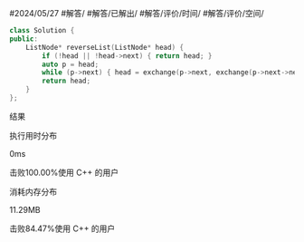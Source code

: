 #2024/05/27 #解答/ #解答/已解出/ #解答/评价/时间/ #解答/评价/空间/ 

``` cpp
class Solution {
public:
	ListNode* reverseList(ListNode* head) {
		if (!head || !head->next) { return head; }
		auto p = head;
		while (p->next) { head = exchange(p->next, exchange(p->next->next, head)); }
		return head;
	}
};
```

结果

执行用时分布

0ms

击败100.00%使用 C++ 的用户

消耗内存分布

11.29MB

击败84.47%使用 C++ 的用户